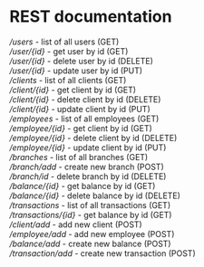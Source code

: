 # REST documentation

*/users* - list of all users (GET)  
*/user/{id}* - get user by id (GET)  
*/user/{id}* - delete user by id (DELETE)  
*/user/{id}* - update user by id (PUT)  
*/clients* - list of all clients (GET)  
*/client/{id}* - get client by id (GET)  
*/client/{id}* - delete client by id (DELETE)  
*/client/{id}* - update client by id (PUT)  
*/employees* - list of all employees (GET)  
*/employee/{id}* - get client by id (GET)  
*/employee/{id}* - delete client by id (DELETE)  
*/employee/{id}* - update client by id (PUT)  
*/branches* - list of all branches (GET)  
*/branch/add* - create new branch (POST)  
*/branch/id* - delete branch by id (DELETE)  
*/balance/{id}* - get balance by id (GET)  
*/balance/{id}* - delete balance by id (DELETE)  
*/transactions* - list of all transactions (GET)  
*/transactions/{id}* - get balance by id (GET)   
*/client/add* - add new client (POST)  
*/employee/add* - add new employee (POST)  
*/balance/add* - create new balance (POST)  
*/transaction/add* - create new transaction (POST)  